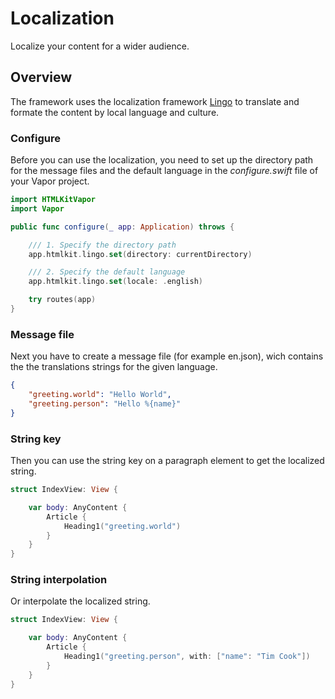 # Localization

Localize your content for a wider audience.

## Overview

The framework uses the localization framework [Lingo](https://swiftpackageindex.com/miroslavkovac/Lingo) to translate and formate the content by  local language and culture.

### Configure

Before you can use the localization, you need to set up the directory path for the message files and the default language in the *configure.swift* file of your Vapor project.

```swift
import HTMLKitVapor
import Vapor

public func configure(_ app: Application) throws {

    /// 1. Specify the directory path
    app.htmlkit.lingo.set(directory: currentDirectory)

    /// 2. Specify the default language
    app.htmlkit.lingo.set(locale: .english)

    try routes(app)
}
```

### Message file

Next you have to create a message file (for example en.json), wich contains the the translations strings for the given language.

```json
{
    "greeting.world": "Hello World",
    "greeting.person": "Hello %{name}"
}
```

### String key

Then you can use the string key on a paragraph element to get the localized string.

```swift
struct IndexView: View {

    var body: AnyContent {
        Article {
            Heading1("greeting.world")
        }
    }
}
```

### String interpolation

Or interpolate the localized string.

```swift
struct IndexView: View {

    var body: AnyContent {
        Article {
            Heading1("greeting.person", with: ["name": "Tim Cook"])
        }
    }
}
```
